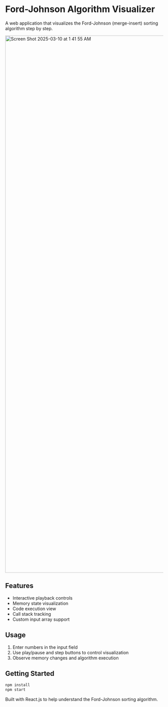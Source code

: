 # Ford-Johnson Algorithm Visualizer

A web application that visualizes the Ford-Johnson (merge-insert) sorting algorithm step by step.

<img width="1713" alt="Screen Shot 2025-03-10 at 1 41 55 AM" src="https://github.com/user-attachments/assets/a3604d04-3421-4585-8aec-f4deb0edc2a5" />


## Features

- Interactive playback controls
- Memory state visualization
- Code execution view
- Call stack tracking
- Custom input array support

## Usage

1. Enter numbers in the input field
2. Use play/pause and step buttons to control visualization
3. Observe memory changes and algorithm execution

## Getting Started

```bash
npm install
npm start
```

Built with React.js to help understand the Ford-Johnson sorting algorithm.
